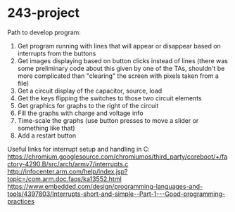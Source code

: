 # 243-project

Path to develop program:
1. Get program running with lines that will appear or disappear based on interrupts from the buttons
2. Get images displaying based on button clicks instead of lines (there was some preliminary code about this given by one of the TAs, shouldn't be more complicated than "clearing" the screen with pixels taken from a file)
3. Get a circuit display of the capacitor, source, load
4. Get the keys flipping the switches to those two circuit elements
5. Get graphics for graphs to the right of the circuit
6. Fill the graphs with charge and voltage info
7. Time-scale the graphs (use button presses to move a slider or something like that)
8. Add a restart button

Useful links for interrupt setup and handling in C:
https://chromium.googlesource.com/chromiumos/third_party/coreboot/+/factory-4290.B/src/arch/armv7/interrupts.c
http://infocenter.arm.com/help/index.jsp?topic=/com.arm.doc.faqs/ka13552.html
https://www.embedded.com/design/programming-languages-and-tools/4397803/Interrupts-short-and-simple--Part-1---Good-programming-practices
